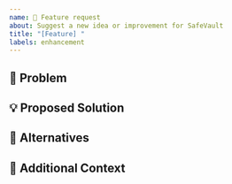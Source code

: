 ```yaml
---
name: 🚀 Feature request
about: Suggest a new idea or improvement for SafeVault
title: "[Feature] "
labels: enhancement
---
```


## 📝 Problem
<!-- What problem are you trying to solve? -->

## 💡 Proposed Solution
<!-- How do you suggest solving it? -->

## 🔄 Alternatives
<!-- Any alternative solutions you considered -->

## 📌 Additional Context
<!-- Anything else we should know -->
